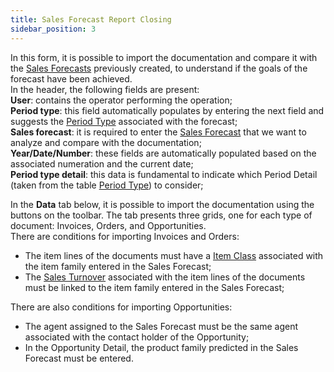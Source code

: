 ```yaml
---
title: Sales Forecast Report Closing
sidebar_position: 3
---
```


In this form, it is possible to import the documentation and compare it with the [Sales Forecasts](/docs/crm/sales-forecast-crm/new-sales-forecast) previously created, to understand if the goals of the forecast have been achieved.      
In the header, the following fields are present:     
**User**: contains the operator performing the operation;     
**Period type**: this field automatically populates by entering the next field and suggests the [Period Type](/docs/configurations/tables/crm/sales-forecast/period-type) associated with the forecast;      
**Sales forecast**: it is required to enter the [Sales Forecast](/docs/crm/sales-forecast-crm/new-sales-forecast) that we want to analyze and compare with the documentation;     
**Year/Date/Number**: these fields are automatically populated based on the associated numeration and the current date;     
**Period type detail**: this data is fundamental to indicate which Period Detail (taken from the table [Period Type](/docs/configurations/tables/crm/sales-forecast/period-type)) to consider;             

In the **Data** tab below, it is possible to import the documentation using the buttons on the toolbar. The tab presents three grids, one for each type of document: Invoices, Orders, and Opportunities.      
There are conditions for importing Invoices and Orders:     
- The item lines of the documents must have a [Item Class](/docs/configurations/tables/logistics/item-class) associated with the item family entered in the Sales Forecast;
- The [Sales Turnover](/docs/configurations/tables/sales/sales-turnover) associated with the item lines of the documents must be linked to the item family entered in the Sales Forecast;      

There are also conditions for importing Opportunities:       
- The agent assigned to the Sales Forecast must be the same agent associated with the contact holder of the Opportunity;      
- In the Opportunity Detail, the product family predicted in the Sales Forecast must be entered.